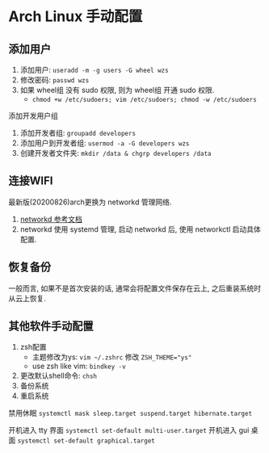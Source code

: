 # Arch Linux 手动配置

## 添加用户
1. 添加用户: `useradd -m -g users -G wheel wzs`
2. 修改密码: `passwd wzs`
3. 如果 wheel组 没有 sudo 权限, 则为 wheel组 开通 sudo 权限.
   - `chmod +w /etc/sudoers; vim /etc/sudoers; chmod -w /etc/sudoers`

添加开发用户组
1. 添加开发者组: `groupadd developers`
2. 添加用户到开发者组: `usermod -a -G developers wzs`
3. 创建开发者文件夹: `mkdir /data & chgrp developers /data`

## 连接WIFI
最新版(20200826)arch更换为 networkd 管理网络.
1. [networkd 参考文档](https://wiki.archlinux.org/index.php/Systemd-networkd_(%E7%AE%80%E4%BD%93%E4%B8%AD%E6%96%87))
2. networkd 使用 systemd 管理, 启动 networkd 后, 使用 networkctl 启动具体配置.

## 恢复备份
一般而言, 如果不是首次安装的话, 通常会将配置文件保存在云上, 之后重装系统时从云上恢复.

## 其他软件手动配置
1. zsh配置
    - 主题修改为ys: `vim ~/.zshrc` 修改 `ZSH_THEME="ys"`
    - use zsh like vim: `bindkey -v`
2. 更改默认shell命令: `chsh`
3. 备份系统
4. 重启系统

禁用休眠 `systemctl mask sleep.target suspend.target hibernate.target`

开机进入 tty 界面 `systemctl set-default multi-user.target`
开机进入 gui 桌面 `systemctl set-default graphical.target`
